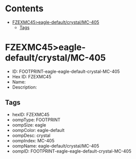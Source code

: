 



Contents
========

* [FZEXMC45>eagle-default/crystal/MC-405](#fzexmc45eagle-defaultcrystalmc-405)
	* [Tags](#tags)

# FZEXMC45>eagle-default/crystal/MC-405

- ID: FOOTPRINT-eagle-eagle-default-crystal-MC-405
- Hex ID: FZEXMC45
- Name: 
- Description: 

## Tags

- hexID: FZEXMC45
- oompType: FOOTPRINT
- oompSize: eagle
- oompColor: eagle-default
- oompDesc: crystal
- oompIndex: MC-405
- oompName: eagle-default/crystal/MC-405
- oompID: FOOTPRINT-eagle-eagle-default-crystal-MC-405
